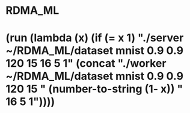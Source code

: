 # RDMA_ML
# (run (lambda (x) (if (= x 1) "./server ~/RDMA_ML/dataset mnist 0.9 0.9 120 15 16 5 1" (concat "./worker ~/RDMA_ML/dataset mnist 0.9 0.9 120 15 " (number-to-string (1- x)) " 16 5 1"))))
